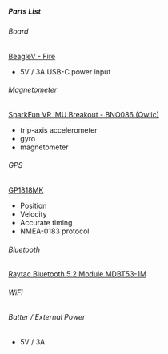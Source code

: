 ##### Parts List

###### Board
[BeagleV - Fire](https://www.beagleboard.org/boards/beaglev-fire)
- 5V / 3A USB-C power input

###### Magnetometer
[SparkFun VR IMU Breakout - BNO086 (Qwiic)](https://www.sparkfun.com/sparkfun-vr-imu-breakout-bno086-qwiic.html)
- trip-axis accelerometer
- gyro
- magnetometer


###### GPS
[GP1818MK](https://www.sparkfun.com/gps-module-gp1818mk-56-channel.html)
- Position
- Velocity
- Accurate timing
- NMEA-0183 protocol

###### Bluetooth
[Raytac Bluetooth 5.2 Module MDBT53-1M](https://www.sparkfun.com/raytac-bluetooth-5-2-module-mdbt53-1m.html)


###### WiFi


###### Batter / External Power

- 5V / 3A
